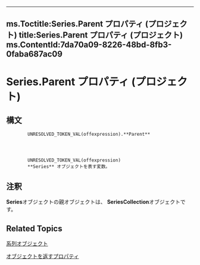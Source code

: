 
---
ms.Toctitle:Series.Parent プロパティ (プロジェクト)
title:Series.Parent プロパティ (プロジェクト)
ms.ContentId:7da70a09-8226-48bd-8fb3-0faba687ac09
---
# Series.Parent プロパティ (プロジェクト)





## 構文

            UNRESOLVED_TOKEN_VAL(offexpression).**Parent**




            UNRESOLVED_TOKEN_VAL(offexpression)
            **Series** オブジェクトを表す変数。



## 注釈
**Series**オブジェクトの親オブジェクトは、 **SeriesCollection**オブジェクトです。



## Related Topics

[系列オブジェクト](38a834ec-4076-82ef-a6bd-55a1ee2624bd.md)

[オブジェクトを返すプロパティ](2065e328-f82c-266f-e34c-fa99100c862e.md)




